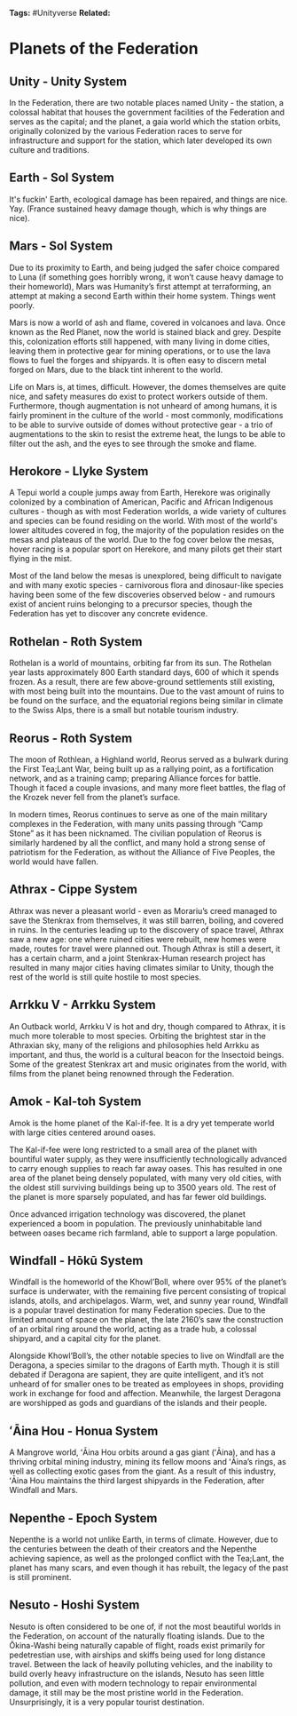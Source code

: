 **Tags:** #Unityverse
**Related:** 
# Planets of the Federation
## Unity - Unity System
In the Federation, there are two notable places named Unity - the station, a colossal habitat that houses the government facilities of the Federation and serves as the capital; and the planet, a gaia world which the station orbits, originally colonized by the various Federation races to serve for infrastructure and support for the station, which later developed its own culture and traditions.
## Earth - Sol System
It's fuckin' Earth, ecological damage has been repaired, and things are nice. Yay. (France sustained heavy damage though, which is why things are nice).
## Mars - Sol System
Due to its proximity to Earth, and being judged the safer choice compared to Luna (if something goes horribly wrong, it won’t cause heavy damage to their homeworld), Mars was Humanity’s first attempt at terraforming, an attempt at making a second Earth within their home system. Things went poorly.  
   
Mars is now a world of ash and flame, covered in volcanoes and lava. Once known as the Red Planet, now the world is stained black and grey. Despite this, colonization efforts still happened, with many living in dome cities, leaving them in protective gear for mining operations, or to use the lava flows to fuel the forges and shipyards. It is often easy to discern metal forged on Mars, due to the black tint inherent to the world.  
  
Life on Mars is, at times, difficult. However, the domes themselves are quite nice, and safety measures do exist to protect workers outside of them. Furthermore, though augmentation is not unheard of among humans, it is fairly prominent in the culture of the world - most commonly, modifications to be able to survive outside of domes without protective gear - a trio of augmentations to the skin to resist the extreme heat, the lungs to be able to filter out the ash, and the eyes to see through the smoke and flame.  
## Herokore - Llyke System
A Tepui world a couple jumps away from Earth, Herekore was originally colonized by a combination of American, Pacific and African Indigenous cultures - though as with most Federation worlds, a wide variety of cultures and species can be found residing on the world. With most of the world's lower altitudes covered in fog, the majority of the population resides on the mesas and plateaus of the world. Due to the fog cover below the mesas, hover racing is a popular sport on Herekore, and many pilots get their start flying in the mist.  
  
Most of the land below the mesas is unexplored, being difficult to navigate and with many exotic species - carnivorous flora and dinosaur-like species having been some of the few discoveries observed below - and rumours exist of ancient ruins belonging to a precursor species, though the Federation has yet to discover any concrete evidence.
## Rothelan - Roth System
Rothelan is a world of mountains, orbiting far from its sun. The Rothelan year lasts approximately 800 Earth standard days, 600 of which it spends frozen. As a result, there are few above-ground settlements still existing, with most being built into the mountains. Due to the vast amount of ruins to be found on the surface, and the equatorial regions being similar in climate to the Swiss Alps, there is a small but notable tourism industry.
## Reorus - Roth System
The moon of Rothlean, a Highland world, Reorus served as a bulwark during the First Tea;Lant War, being built up as a rallying point, as a fortification network, and as a training camp; preparing Alliance forces for battle. Though it faced a couple invasions, and many more fleet battles, the flag of the Krozek never fell from the planet’s surface.  
  
In modern times, Reorus continues to serve as one of the main military complexes in the Federation, with many units passing through “Camp Stone” as it has been nicknamed. The civilian population of Reorus is similarly hardened by all the conflict, and many hold a strong sense of patriotism for the Federation, as without the Alliance of Five Peoples, the world would have fallen.
## Athrax - Cippe System
Athrax was never a pleasant world - even as Morariu’s creed managed to save the Stenkrax from themselves, it was still barren, boiling, and covered in ruins. In the centuries leading up to the discovery of space travel, Athrax saw a new age: one where ruined cities were rebuilt, new homes were made, routes for travel were planned out. Though Athrax is still a desert, it has a certain charm, and a joint Stenkrax-Human research project has resulted in many major cities having climates similar to Unity, though the rest of the world is still quite hostile to most species.
## Arrkku V - Arrkku System
An Outback world, Arrkku V is hot and dry, though compared to Athrax, it is much more tolerable to most species. Orbiting the brightest star in the Athraxian sky, many of the religions and philosophies held Arrkku as important, and thus, the world is a cultural beacon for the Insectoid beings. Some of the greatest Stenkrax art and music originates from the world, with films from the planet being renowned through the Federation.
## Amok - Kal-toh System
Amok is the home planet of the Kal-if-fee. It is a dry yet temperate world with large cities centered around oases.  
  
The Kal-if-fee were long restricted to a small area of the planet with bountiful water supply, as they were insufficiently technologically advanced to carry enough supplies to reach far away oases. This has resulted in one area of the planet being densely populated, with many very old cities, with the oldest still surviving buildings being up to 3500 years old. The rest of the planet is more sparsely populated, and has far fewer old buildings.  
  
Once advanced irrigation technology was discovered, the planet experienced a boom in population. The previously uninhabitable land between oases became rich farmland, able to support a large population.
## Windfall - Hōkū System
Windfall is the homeworld of the Khowl’Boll, where over 95% of the planet’s surface is underwater, with the remaining five percent consisting of tropical islands, atolls, and archipelagos. Warm, wet, and sunny year round, Windfall is a popular travel destination for many Federation species. Due to the limited amount of space on the planet, the late 2160’s saw the construction of an orbital ring around the world, acting as a trade hub, a colossal shipyard, and a capital city for the planet.  
  
Alongside Khowl’Boll’s, the other notable species to live on Windfall are the Deragona, a species similar to the dragons of Earth myth. Though it is still debated if Deragona are sapient, they are quite intelligent, and it’s not unheard of for smaller ones to be treated as employees in shops, providing work in exchange for food and affection. Meanwhile, the largest Deragona are worshipped as gods and guardians of the islands and their people.
## ʻĀina Hou - Honua System
A Mangrove world, ʻĀina Hou orbits around a gas giant (ʻĀina), and has a thriving orbital mining industry, mining its fellow moons and ʻĀina’s rings, as well as collecting exotic gases from the giant. As a result of this industry, ʻĀina Hou maintains the third largest shipyards in the Federation, after Windfall and Mars.
## Nepenthe - Epoch System
Nepenthe is a world not unlike Earth, in terms of climate. However, due to the centuries between the death of their creators and the Nepenthe achieving sapience, as well as the prolonged conflict with the Tea;Lant, the planet has many scars, and even though it has rebuilt, the legacy of the past is still prominent.
## Nesuto - Hoshi System
Nesuto is often considered to be one of, if not the most beautiful worlds in the Federation, on account of the naturally floating islands. Due to the Ōkina-Washi being naturally capable of flight, roads exist primarily for pedetrestian use, with airships and skiffs being used for long distance travel. Between the lack of heavily polluting vehicles, and the inability to build overly heavy infrastructure on the islands, Nesuto has seen little pollution, and even with modern technology to repair environmental damage, it still may be the most pristine world in the Federation. Unsurprisingly, it is a very popular tourist destination.